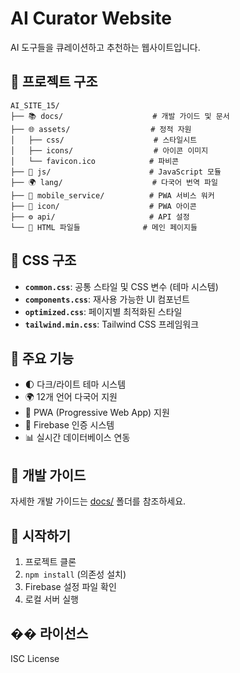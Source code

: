 # AI Curator Website

AI 도구들을 큐레이션하고 추천하는 웹사이트입니다.

## 📁 프로젝트 구조

```
AI_SITE_15/
├── 📚 docs/                    # 개발 가이드 및 문서
├── 🌐 assets/                  # 정적 자원
│   ├── css/                    # 스타일시트
│   ├── icons/                  # 아이콘 이미지
│   └── favicon.ico            # 파비콘
├── 🚀 js/                      # JavaScript 모듈
├── 🌍 lang/                    # 다국어 번역 파일
├── 📱 mobile_service/          # PWA 서비스 워커
├── 🎨 icon/                    # PWA 아이콘
├── ⚙️ api/                     # API 설정
└── 📄 HTML 파일들              # 메인 페이지들
```

## 🎨 CSS 구조

- **`common.css`**: 공통 스타일 및 CSS 변수 (테마 시스템)
- **`components.css`**: 재사용 가능한 UI 컴포넌트
- **`optimized.css`**: 페이지별 최적화된 스타일
- **`tailwind.min.css`**: Tailwind CSS 프레임워크

## 🔧 주요 기능

- 🌓 다크/라이트 테마 시스템
- 🌍 12개 언어 다국어 지원
- 📱 PWA (Progressive Web App) 지원
- 🔐 Firebase 인증 시스템
- 📊 실시간 데이터베이스 연동

## 📖 개발 가이드

자세한 개발 가이드는 [docs/](./docs/) 폴더를 참조하세요.

## 🚀 시작하기

1. 프로젝트 클론
2. `npm install` (의존성 설치)
3. Firebase 설정 파일 확인
4. 로컬 서버 실행

## �� 라이선스

ISC License
